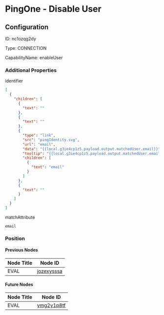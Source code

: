 # PingOne - Disable User
## Configuration
ID:  nc1ozqg2dy

Type: CONNECTION 

CapabilityName: enableUser






### Additional Properties
identifier
```json 
[
  {
    "children": [
      {
        "text": ""
      },
      {
        "text": ""
      },
      {
        "type": "link",
        "src": "pingIdentity.svg",
        "url": "email",
        "data": "{{local.g3ie4cp1z5.payload.output.matchedUser.email}}",
        "tooltip": "{{local.g3ie4cp1z5.payload.output.matchedUser.email}}",
        "children": [
          {
            "text": "email"
          }
        ]
      },
      {
        "text": ""
      }
    ]
  }
]
```


matchAttribute
```string 
email
```





### Position

#### Previous Nodes
| Node Title | Node ID |
| :------------- | ------------ |
| EVAL | [jozexysssa](./jozexysssa.md) | 
 
 #### Future Nodes
| Node Title | Node ID |
| :------------- | ------------ |
| EVAL |[ymg2y1p8tf](./ymg2y1p8tf.md) | 